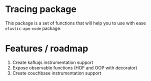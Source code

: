 # Tracing package
This package is a set of functions that will help you to use with ease `elastic-apm-node` package.

# Features / roadmap

1. Create kafkajs instrumentation support
2. Expose observable functions (HOF and OOP with decorator)
3. Create couchbase instrumentation support